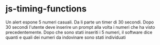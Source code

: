 # js-timing-functions
Un alert espone 5 numeri casuali. Da li parte un timer di 30 secondi. Dopo 30 secondi l'utente deve inserire un prompt alla volta i numeri che ha visto precedentemente. Dopo che sono stati inseriti i 5 numeri, il software dice quanti e quali dei numeri da indovinare sono stati individuati
